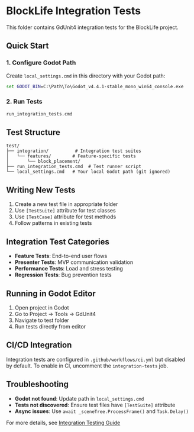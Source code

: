# BlockLife Integration Tests

This folder contains GdUnit4 integration tests for the BlockLife project.

## Quick Start

### 1. Configure Godot Path
Create `local_settings.cmd` in this directory with your Godot path:
```cmd
set GODOT_BIN=C:\Path\To\Godot_v4.4.1-stable_mono_win64_console.exe
```

### 2. Run Tests
```cmd
run_integration_tests.cmd
```

## Test Structure

```
test/
├── integration/          # Integration test suites
│   └── features/        # Feature-specific tests
│       └── block_placement/
├── run_integration_tests.cmd  # Test runner script
└── local_settings.cmd   # Your local Godot path (git ignored)
```

## Writing New Tests

1. Create a new test file in appropriate folder
2. Use `[TestSuite]` attribute for test classes
3. Use `[TestCase]` attribute for test methods
4. Follow patterns in existing tests

## Integration Test Categories

- **Feature Tests**: End-to-end user flows
- **Presenter Tests**: MVP communication validation
- **Performance Tests**: Load and stress testing
- **Regression Tests**: Bug prevention tests

## Running in Godot Editor

1. Open project in Godot
2. Go to Project → Tools → GdUnit4
3. Navigate to test folder
4. Run tests directly from editor

## CI/CD Integration

Integration tests are configured in `.github/workflows/ci.yml` but disabled by default.
To enable in CI, uncomment the `integration-tests` job.

## Troubleshooting

- **Godot not found**: Update path in `local_settings.cmd`
- **Tests not discovered**: Ensure test files have `[TestSuite]` attribute
- **Async issues**: Use `await _sceneTree.ProcessFrame()` and `Task.Delay()`

For more details, see [Integration Testing Guide](../Docs/1_Architecture/Integration_Testing_Guide.md)